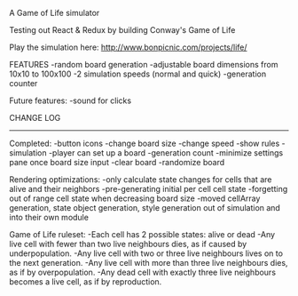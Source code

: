 A Game of Life simulator

Testing out React & Redux by building Conway's Game of Life

Play the simulation here:
http://www.bonpicnic.com/projects/life/

FEATURES
-random board generation
-adjustable board dimensions from 10x10 to 100x100
-2 simulation speeds (normal and quick)
-generation counter


Future features:
-sound for clicks





CHANGE LOG 
** ** **
Completed:
-button icons
-change board size
-change speed
-show rules
-simulation
-player can set up a board
-generation count
-minimize settings pane once board size input
-clear board
-randomize board

Rendering optimizations:
-only calculate state changes for cells that are alive and their neighbors
-pre-generating initial per cell cell state
-forgetting out of range cell state when decreasing board size
-moved cellArray generation, state object generation, style generation out of simulation and into their own module

Game of Life ruleset:
-Each cell has 2 possible states: alive or dead
-Any live cell with fewer than two live neighbours dies, as if caused by underpopulation.
-Any live cell with two or three live neighbours lives on to the next generation.
-Any live cell with more than three live neighbours dies, as if by overpopulation.
-Any dead cell with exactly three live neighbours becomes a live cell, as if by reproduction.

